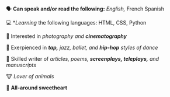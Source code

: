 🗣️  **Can speak and/or read the following:** _English,_ French Spanish

💻  **Learning* the following languages: HTML, CSS, Python

📸  Interested in _photography and **cinematography**_

💃  Exerpienced in _**tap,** jazz, ballet, and **hip-hop** styles of dance_

📝  Skilled writer of _articles, poems, **screenplays, teleplays,** and manuscripts_

🐮  _Lover of animals_

💖  **All-around sweetheart**
